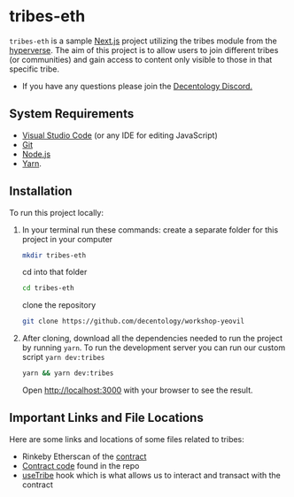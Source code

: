 # tribes-eth

`tribes-eth` is a sample [Next.js](https://nextjs.org/) project utilizing the tribes module from the [hyperverse](https://www.decentology.com/hyperverse). The aim of this project is to allow users to join different tribes (or communities) and gain access to content only visible to those in that specific tribe.

- If you have any questions please join the [Decentology Discord.](http://discord.gg/decentology)


## System Requirements
- [Visual Studio Code](https://code.visualstudio.com/download) (or any IDE for editing JavaScript)
- [Git](https://git-scm.com/)
- [Node.js](https://nodejs.org/en/)
- [Yarn](https://classic.yarnpkg.com/en/docs/install#mac-stable). 


## Installation
To run this project locally:

1. In your terminal run these commands:
    create a separate folder for this project in your computer
    ```bash
    mkdir tribes-eth
    ```
    cd into that folder
    ```bash
    cd tribes-eth 
    ```
    clone the repository
    ```bash
    git clone https://github.com/decentology/workshop-yeovil
    ```
    

2. After cloning, download all the dependencies needed to run the project by running `yarn`. To run the development server you can run our custom script `yarn dev:tribes`
    
    ```bash
    yarn && yarn dev:tribes
    ```
    

    Open [http://localhost:3000](http://localhost:3000/) with your browser to see the result. 



## Important Links and File Locations

Here are some links and locations of some files related to tribes:

- Rinkeby Etherscan of the [contract](https://rinkeby.etherscan.io/address/0x410E22b393B3A90953c0677F2282E331580ed45b)
- [Contract code](https://github.com/decentology/workshop-yeovil/blob/workshop/yeovil/packages/hyperverse-ethereum-tribes/contracts/Tribes.sol) found in the repo
- [useTribe](https://github.com/decentology/workshop-yeovil/blob/workshop/yeovil/packages/hyperverse-ethereum-tribes/source/useTribes.ts) hook which is what allows us to interact and transact with the contract
